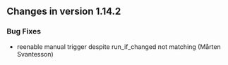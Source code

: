 
## Changes in version 1.14.2

### Bug Fixes

* reenable manual trigger despite run_if_changed not matching (Mårten Svantesson)
